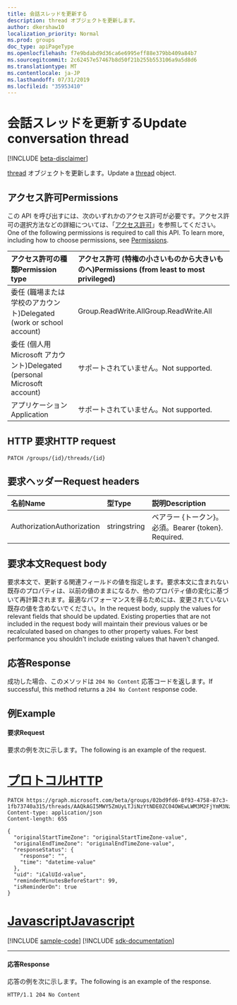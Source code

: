 ```yaml
---
title: 会話スレッドを更新する
description: thread オブジェクトを更新します。
author: dkershaw10
localization_priority: Normal
ms.prod: groups
doc_type: apiPageType
ms.openlocfilehash: f7e9bdabd9d36ca6e6995eff88e379bb409a84b7
ms.sourcegitcommit: 2c62457e57467b8d50f21b255b553106a9a5d8d6
ms.translationtype: MT
ms.contentlocale: ja-JP
ms.lasthandoff: 07/31/2019
ms.locfileid: "35953410"
---
```

# <a name="update-conversation-thread"></a><span data-ttu-id="c6fee-103">会話スレッドを更新する</span><span class="sxs-lookup"><span data-stu-id="c6fee-103">Update conversation thread</span></span>

[!INCLUDE [beta-disclaimer](../../includes/beta-disclaimer.md)]

<span data-ttu-id="c6fee-104">[thread](../resources/conversationthread.md) オブジェクトを更新します。</span><span class="sxs-lookup"><span data-stu-id="c6fee-104">Update a [thread](../resources/conversationthread.md) object.</span></span>

## <a name="permissions"></a><span data-ttu-id="c6fee-105">アクセス許可</span><span class="sxs-lookup"><span data-stu-id="c6fee-105">Permissions</span></span>
<span data-ttu-id="c6fee-p101">この API を呼び出すには、次のいずれかのアクセス許可が必要です。アクセス許可の選択方法などの詳細については、「[アクセス許可](/graph/permissions-reference)」を参照してください。</span><span class="sxs-lookup"><span data-stu-id="c6fee-p101">One of the following permissions is required to call this API. To learn more, including how to choose permissions, see [Permissions](/graph/permissions-reference).</span></span>

|<span data-ttu-id="c6fee-108">アクセス許可の種類</span><span class="sxs-lookup"><span data-stu-id="c6fee-108">Permission type</span></span>      | <span data-ttu-id="c6fee-109">アクセス許可 (特権の小さいものから大きいものへ)</span><span class="sxs-lookup"><span data-stu-id="c6fee-109">Permissions (from least to most privileged)</span></span>              |
|:--------------------|:---------------------------------------------------------|
|<span data-ttu-id="c6fee-110">委任 (職場または学校のアカウント)</span><span class="sxs-lookup"><span data-stu-id="c6fee-110">Delegated (work or school account)</span></span> | <span data-ttu-id="c6fee-111">Group.ReadWrite.All</span><span class="sxs-lookup"><span data-stu-id="c6fee-111">Group.ReadWrite.All</span></span>    |
|<span data-ttu-id="c6fee-112">委任 (個人用 Microsoft アカウント)</span><span class="sxs-lookup"><span data-stu-id="c6fee-112">Delegated (personal Microsoft account)</span></span> | <span data-ttu-id="c6fee-113">サポートされていません。</span><span class="sxs-lookup"><span data-stu-id="c6fee-113">Not supported.</span></span>    |
|<span data-ttu-id="c6fee-114">アプリケーション</span><span class="sxs-lookup"><span data-stu-id="c6fee-114">Application</span></span> | <span data-ttu-id="c6fee-115">サポートされていません。</span><span class="sxs-lookup"><span data-stu-id="c6fee-115">Not supported.</span></span> |

## <a name="http-request"></a><span data-ttu-id="c6fee-116">HTTP 要求</span><span class="sxs-lookup"><span data-stu-id="c6fee-116">HTTP request</span></span>
<!-- { "blockType": "ignored" } -->
```http
PATCH /groups/{id}/threads/{id}
```

## <a name="request-headers"></a><span data-ttu-id="c6fee-117">要求ヘッダー</span><span class="sxs-lookup"><span data-stu-id="c6fee-117">Request headers</span></span>
| <span data-ttu-id="c6fee-118">名前</span><span class="sxs-lookup"><span data-stu-id="c6fee-118">Name</span></span>       | <span data-ttu-id="c6fee-119">型</span><span class="sxs-lookup"><span data-stu-id="c6fee-119">Type</span></span> | <span data-ttu-id="c6fee-120">説明</span><span class="sxs-lookup"><span data-stu-id="c6fee-120">Description</span></span>|
|:-----------|:------|:----------|
| <span data-ttu-id="c6fee-121">Authorization</span><span class="sxs-lookup"><span data-stu-id="c6fee-121">Authorization</span></span>  | <span data-ttu-id="c6fee-122">string</span><span class="sxs-lookup"><span data-stu-id="c6fee-122">string</span></span>  | <span data-ttu-id="c6fee-p102">ベアラー {トークン}。必須。</span><span class="sxs-lookup"><span data-stu-id="c6fee-p102">Bearer {token}. Required.</span></span> |

## <a name="request-body"></a><span data-ttu-id="c6fee-125">要求本文</span><span class="sxs-lookup"><span data-stu-id="c6fee-125">Request body</span></span>
<span data-ttu-id="c6fee-p103">要求本文で、更新する関連フィールドの値を指定します。要求本文に含まれない既存のプロパティは、以前の値のままになるか、他のプロパティ値の変化に基づいて再計算されます。最適なパフォーマンスを得るためには、変更されていない既存の値を含めないでください。</span><span class="sxs-lookup"><span data-stu-id="c6fee-p103">In the request body, supply the values for relevant fields that should be updated. Existing properties that are not included in the request body will maintain their previous values or be recalculated based on changes to other property values. For best performance you shouldn't include existing values that haven't changed.</span></span>

## <a name="response"></a><span data-ttu-id="c6fee-129">応答</span><span class="sxs-lookup"><span data-stu-id="c6fee-129">Response</span></span>
<span data-ttu-id="c6fee-130">成功した場合、このメソッドは `204 No Content` 応答コードを返します。</span><span class="sxs-lookup"><span data-stu-id="c6fee-130">If successful, this method returns a `204 No Content` response code.</span></span>

## <a name="example"></a><span data-ttu-id="c6fee-131">例</span><span class="sxs-lookup"><span data-stu-id="c6fee-131">Example</span></span>
#### <a name="request"></a><span data-ttu-id="c6fee-132">要求</span><span class="sxs-lookup"><span data-stu-id="c6fee-132">Request</span></span>
<span data-ttu-id="c6fee-133">要求の例を次に示します。</span><span class="sxs-lookup"><span data-stu-id="c6fee-133">The following is an example of the request.</span></span>


# <a name="httptabhttp"></a>[<span data-ttu-id="c6fee-134">プロトコル</span><span class="sxs-lookup"><span data-stu-id="c6fee-134">HTTP</span></span>](#tab/http)
<!-- {
  "blockType": "request",
  "name": "update_group_thread"
}-->
```http
PATCH https://graph.microsoft.com/beta/groups/02bd9fd6-8f93-4758-87c3-1fb73740a315/threads/AAQkAGI5MWY5ZmUyLTJiNzYtNDE0ZC04OWEwLWM3M2FjYmM3NzNlZgMkABAAG5c7eC4NYEynIoXsuxXB9RAAG5c7eC4NYEynIoXsuxXB9Q==
Content-type: application/json
Content-length: 655

{
  "originalStartTimeZone": "originalStartTimeZone-value",
  "originalEndTimeZone": "originalEndTimeZone-value",
  "responseStatus": {
    "response": "",
    "time": "datetime-value"
  },
  "uid": "iCalUId-value",
  "reminderMinutesBeforeStart": 99,
  "isReminderOn": true
}
```
# <a name="javascripttabjavascript"></a>[<span data-ttu-id="c6fee-135">Javascript</span><span class="sxs-lookup"><span data-stu-id="c6fee-135">Javascript</span></span>](#tab/javascript)
[!INCLUDE [sample-code](../includes/snippets/javascript/update-group-thread-javascript-snippets.md)]
[!INCLUDE [sdk-documentation](../includes/snippets/snippets-sdk-documentation-link.md)]

---


#### <a name="response"></a><span data-ttu-id="c6fee-136">応答</span><span class="sxs-lookup"><span data-stu-id="c6fee-136">Response</span></span>
<span data-ttu-id="c6fee-137">応答の例を次に示します。</span><span class="sxs-lookup"><span data-stu-id="c6fee-137">The following is an example of the response.</span></span>

<!-- {
  "blockType": "response",
  "truncated": true
} -->
```http
HTTP/1.1 204 No Content
```

<!-- uuid: 8fcb5dbc-d5aa-4681-8e31-b001d5168d79
2015-10-25 14:57:30 UTC -->
<!--
{
  "type": "#page.annotation",
  "description": "Update group thread",
  "keywords": "",
  "section": "documentation",
  "tocPath": "",
  "suppressions": [
  ]
}
-->
